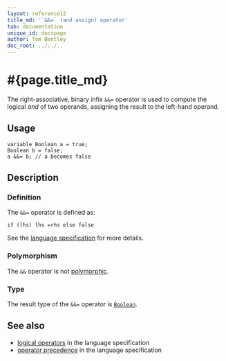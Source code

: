 ```yaml
---
layout: reference12
title_md: '`&&=` (and assign) operator'
tab: documentation
unique_id: docspage
author: Tom Bentley
doc_root: ../../..
---
```


# #{page.title_md}

The right-associative, binary infix `&&=` operator is used to compute the 
logical *and* of two operands, assigning the result to the left-hand operand. 

## Usage 

<!-- cat: void m() { -->
<!-- try: -->
    variable Boolean a = true;
    Boolean b = false;
    a &&= b; // a becomes false
<!-- cat: } -->

## Description

### Definition

The `&&=` operator is defined as:

<!-- check:none -->
<!-- try: -->
    if (lhs) lhs =rhs else false

See the [language specification](#{site.urls.spec_current}#logical) for 
more details.

### Polymorphism

The `&&` operator is not [polymorphic](#{page.doc_root}/reference/operator/operator-polymorphism).

### Type

The result type of the `&&=` operator is [`Boolean`](#{site.urls.apidoc_1_2}/Boolean.type.html).

## See also

* [logical operators](#{site.urls.spec_current}#logical) in the 
  language specification
* [operator precedence](#{site.urls.spec_current}#operatorprecedence) in the 
  language specification

